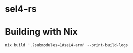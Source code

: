 # sel4-rs


# Building with Nix

```console
nix build '.?submodules=1#seL4-arm' --print-build-logs
```
